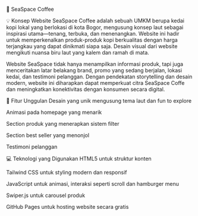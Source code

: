🌊 SeaSpace Coffee

💡 Konsep Website
SeaSpace Coffee adalah sebuah UMKM berupa kedai kopi lokal yang berlokasi di kota Bogor, mengusung konsep laut sebagai inspirasi utama—tenang, terbuka, dan menenangkan. Website ini hadir untuk memperkenalkan produk-produk kopi berkualitas dengan harga terjangkau yang dapat dinikmati siapa saja. Desain visual dari website mengikuti nuansa biru laut yang kalem dan ramah di mata.

Website SeaSpace tidak hanya menampilkan informasi produk, tapi juga menceritakan latar belakang brand, promo yang sedang berjalan, lokasi kedai, dan testimoni pelanggan. Dengan pendekatan storytelling dan desain modern, website ini diharapkan dapat memperkuat citra SeaSpace Coffe dan meningkatkan konektivitas dengan konsumen secara digital.

🌟 Fitur Unggulan
Desain yang unik mengusung tema laut dan fun to explore

Animasi pada homepage yang menarik

Section produk yang menerapkan sistem filter
  
Section best seller yang menonjol

Testimoni pelanggan

💻 Teknologi yang Digunakan
HTML5 untuk struktur konten

Tailwind CSS untuk styling modern dan responsif

JavaScript untuk animasi, interaksi seperti scroll dan hamburger menu

Swiper.js untuk carousel produk

GitHub Pages untuk hosting website secara gratis
